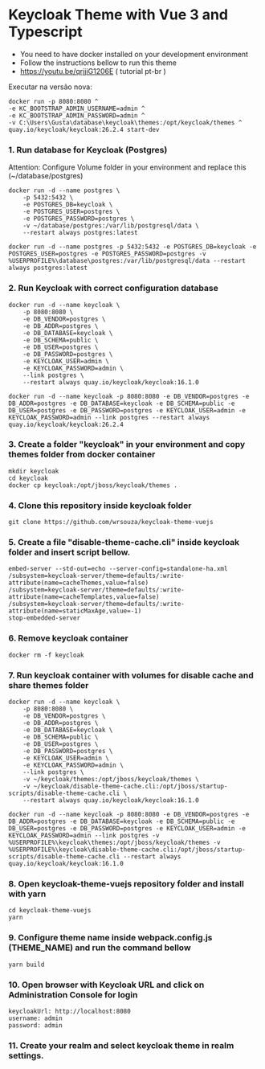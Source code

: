# Keycloak Theme with Vue 3 and Typescript

- You need to have docker installed on your development environment
- Follow the instructions bellow to run this theme
- https://youtu.be/qrjjiG1206E ( tutorial pt-br )


Executar na versão nova:

```
docker run -p 8080:8080 ^
-e KC_BOOTSTRAP_ADMIN_USERNAME=admin ^
-e KC_BOOTSTRAP_ADMIN_PASSWORD=admin ^
-v C:\Users\Gusta\database\keycloak\themes:/opt/keycloak/themes ^
quay.io/keycloak/keycloak:26.2.4 start-dev
```

### 1. Run database for Keycloak (Postgres)
Attention: Configure Volume folder in your environment and replace this (~/database/postgres)

```
docker run -d --name postgres \
    -p 5432:5432 \
    -e POSTGRES_DB=keycloak \
    -e POSTGRES_USER=postgres \
    -e POSTGRES_PASSWORD=postgres \
    -v ~/database/postgres:/var/lib/postgresql/data \
    --restart always postgres:latest

docker run -d --name postgres -p 5432:5432 -e POSTGRES_DB=keycloak -e POSTGRES_USER=postgres -e POSTGRES_PASSWORD=postgres -v %USERPROFILE%\database\postgres:/var/lib/postgresql/data --restart always postgres:latest

```


### 2. Run Keycloak with correct configuration database

```
docker run -d --name keycloak \
    -p 8080:8080 \
    -e DB_VENDOR=postgres \
    -e DB_ADDR=postgres \
    -e DB_DATABASE=keycloak \
    -e DB_SCHEMA=public \
    -e DB_USER=postgres \
    -e DB_PASSWORD=postgres \
    -e KEYCLOAK_USER=admin \
    -e KEYCLOAK_PASSWORD=admin \
    --link postgres \
    --restart always quay.io/keycloak/keycloak:16.1.0

docker run -d --name keycloak -p 8080:8080 -e DB_VENDOR=postgres -e DB_ADDR=postgres -e DB_DATABASE=keycloak -e DB_SCHEMA=public -e DB_USER=postgres -e DB_PASSWORD=postgres -e KEYCLOAK_USER=admin -e KEYCLOAK_PASSWORD=admin --link postgres --restart always quay.io/keycloak/keycloak:26.2.4 
```



### 3. Create a folder "keycloak" in your environment and copy themes folder from docker container

```
mkdir keycloak
cd keycloak
docker cp keycloak:/opt/jboss/keycloak/themes .
```


### 4. Clone this repository inside keycloak folder

```
git clone https://github.com/wrsouza/keycloak-theme-vuejs
```


### 5. Create a file "disable-theme-cache.cli" inside keycloak folder and insert script bellow.

```
embed-server --std-out=echo --server-config=standalone-ha.xml
/subsystem=keycloak-server/theme=defaults/:write-attribute(name=cacheThemes,value=false)
/subsystem=keycloak-server/theme=defaults/:write-attribute(name=cacheTemplates,value=false)
/subsystem=keycloak-server/theme=defaults/:write-attribute(name=staticMaxAge,value=-1)
stop-embedded-server

```


### 6. Remove keycloak container
```
docker rm -f keycloak
```


### 7. Run keycloak container with volumes for disable cache and share themes folder

```
docker run -d --name keycloak \
    -p 8080:8080 \
    -e DB_VENDOR=postgres \
    -e DB_ADDR=postgres \
    -e DB_DATABASE=keycloak \
    -e DB_SCHEMA=public \
    -e DB_USER=postgres \
    -e DB_PASSWORD=postgres \
    -e KEYCLOAK_USER=admin \
    -e KEYCLOAK_PASSWORD=admin \
    --link postgres \
    -v ~/keycloak/themes:/opt/jboss/keycloak/themes \
    -v ~/keycloak/disable-theme-cache.cli:/opt/jboss/startup-scripts/disable-theme-cache.cli \
    --restart always quay.io/keycloak/keycloak:16.1.0

docker run -d --name keycloak -p 8080:8080 -e DB_VENDOR=postgres -e DB_ADDR=postgres -e DB_DATABASE=keycloak -e DB_SCHEMA=public -e DB_USER=postgres -e DB_PASSWORD=postgres -e KEYCLOAK_USER=admin -e KEYCLOAK_PASSWORD=admin --link postgres -v %USERPROFILE%\keycloak\themes:/opt/jboss/keycloak/themes -v %USERPROFILE%\keycloak\disable-theme-cache.cli:/opt/jboss/startup-scripts/disable-theme-cache.cli --restart always quay.io/keycloak/keycloak:16.1.0

```

### 8. Open keycloak-theme-vuejs repository folder and install with yarn
```
cd keycloak-theme-vuejs
yarn
```

### 9. Configure theme name inside webpack.config.js (THEME_NAME) and run the command bellow
```
yarn build
```

### 10. Open browser with Keycloak URL and click on Administration Console for login
```
keycloakUrl: http://localhost:8080
username: admin
password: admin
```

### 11. Create your realm and select keycloak theme in realm settings.
